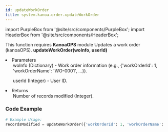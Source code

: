 ```yaml
---
id: updateWorkOrder
title: system.kanoa.order.updateWorkOrder
---
```


import PurpleBox from '@site/src/components/PurpleBox';
import HeaderBox from '@site/src/components/HeaderBox';

<PurpleBox>This function requires <b>KanoaOPS</b> module</PurpleBox>
<HeaderBox header="Description">Updates a work order (kanoaOPS).</HeaderBox>
<HeaderBox header="Syntax">
    <b>updateWorkOrder(woInfo, userId)</b>
    <li>Parameters <br />
        <ul>woInfo (Dictionary) - Work order information (e.g., &#123;'workOrderId': 1, 'workOrderName': 'WO-0001', ...}).</ul>
        <ul>userId (Integer) - User ID.</ul>
    </li>
    <li>Returns <br />
        <ul>Number of records modified (Integer).</ul>
    </li>
</HeaderBox>

### Code Example

```python
# Example Usage:
recordsModified = updateWorkOrder({'workOrderId': 1, 'workOrderName': 'WO-0001', ...}, 123)

